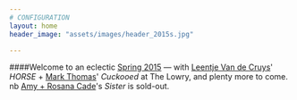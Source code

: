 ```yaml
---
# CONFIGURATION
layout: home
header_image: "assets/images/header_2015s.jpg"

---
```

####Welcome to an eclectic [Spring 2015](/current/2015-spring) — with [Leentje Van de Cruys](/current/2015-spring/vandecruys)' *HORSE* + [Mark Thomas](/current/2015-spring/thomas)' *Cuckooed* at The Lowry, and plenty more to come. nb [Amy + Rosana Cade](/current/2015-spring/cade)'s *Sister* is sold-out.
